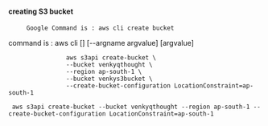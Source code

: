 #### creating S3 bucket

         Google Command is : aws cli create bucket
 command is : aws cli <servicename> <command> [<subcommands>] [--argname argvalue] [argvalue]
                    
                    aws s3api create-bucket \
                    --bucket venkyqthought \
                    --region ap-south-1 \
                    --bucket venkys3bucket \
                    --create-bucket-configuration LocationConstraint=ap-south-1

     aws s3api create-bucket --bucket venkyqthought --region ap-south-1 --create-bucket-configuration LocationConstraint=ap-south-1

